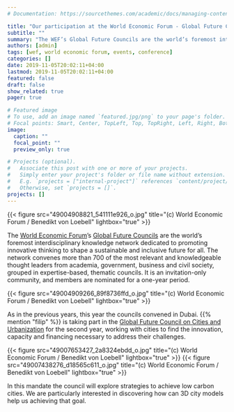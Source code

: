 ```yaml
---
# Documentation: https://sourcethemes.com/academic/docs/managing-content/

title: "Our participation at the World Economic Forum - Global Future Councils 2019"
subtitle: ""
summary: "The WEF’s Global Future Councils are the world’s foremost interdisciplinary knowledge network dedicated to promoting innovative thinking to shape a sustainable and inclusive future for all"
authors: [admin]
tags: [wef, world economic forum, events, conference]
categories: []
date: 2019-11-05T20:02:11+04:00
lastmod: 2019-11-05T20:02:11+04:00
featured: false
draft: false
show_related: true
pager: true

# Featured image
# To use, add an image named `featured.jpg/png` to your page's folder.
# Focal points: Smart, Center, TopLeft, Top, TopRight, Left, Right, BottomLeft, Bottom, BottomRight.
image:
  caption: ""
  focal_point: ""
  preview_only: true

# Projects (optional).
#   Associate this post with one or more of your projects.
#   Simply enter your project's folder or file name without extension.
#   E.g. `projects = ["internal-project"]` references `content/project/deep-learning/index.md`.
#   Otherwise, set `projects = []`.
projects: []
---
```


{{< figure src="49004908821_541111e926_o.jpg" title="(c) World Economic Forum / Benedikt von Loebell" lightbox="true" >}}

The [World Economic Forum](https://www.weforum.org)’s [Global Future Councils](https://www.weforum.org/communities/global-future-councils) are the world’s foremost interdisciplinary knowledge network dedicated to promoting innovative thinking to shape a sustainable and inclusive future for all.
The network convenes more than 700 of the most relevant and knowledgeable thought leaders from academia, government, business and civil society, grouped in expertise-based, thematic councils. It is an invitation-only community, and members are nominated for a one-year period.

{{< figure src="49004909266_89f8736ffd_o.jpg" title="(c) World Economic Forum / Benedikt von Loebell" lightbox="true" >}}

As in the previous years, this year the councils convened in Dubai.
{{% mention "filip" %}} is taking part in the [Global Future Council on Cities and Urbanization](https://www.weforum.org/communities/the-future-of-cities-and-urbanization) for the second year, working with cities to find the innovation, capacity and financing necessary to address their challenges.

{{< figure src="49007653427_2a8324ebdd_o.jpg" title="(c) World Economic Forum / Benedikt von Loebell" lightbox="true" >}}
{{< figure src="49007438276_d18565c611_o.jpg" title="(c) World Economic Forum / Benedikt von Loebell" lightbox="true" >}}

In this mandate the council will explore strategies to achieve low carbon cities. 
We are particularly interested in discovering how can 3D city models help us achieving that goal.
